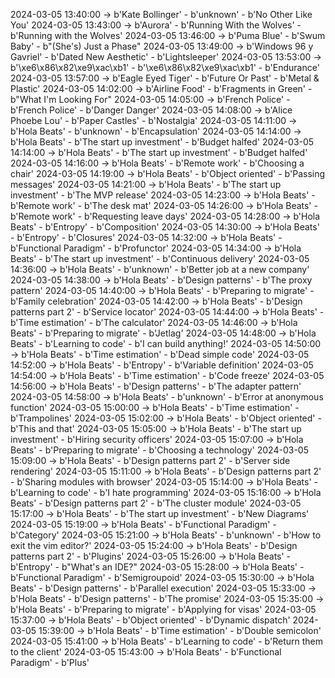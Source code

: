 2024-03-05 13:40:00 -> b'Kate Bollinger' - b'unknown' - b'No Other Like You'
2024-03-05 13:43:00 -> b'Aurora' - b'Running With the Wolves' - b'Running with the Wolves'
2024-03-05 13:46:00 -> b'Puma Blue' - b'Swum Baby' - b"(She's) Just a Phase"
2024-03-05 13:49:00 -> b'Windows 96 y Gavriel' - b'Dated New Aesthetic' - b'Lightsleeper'
2024-03-05 13:53:00 -> b'\xe6\x86\x82\xe9\xac\xb1' - b'\xe6\x86\x82\xe9\xac\xb1' - b'Endurance'
2024-03-05 13:57:00 -> b'Eagle Eyed Tiger' - b'Future Or Past' - b'Metal & Plastic'
2024-03-05 14:02:00 -> b'Airline Food' - b'Fragments in Green' - b"What I'm Looking For"
2024-03-05 14:05:00 -> b'French Police' - b'French Police' - b'Danger Danger'
2024-03-05 14:08:00 -> b'Alice Phoebe Lou' - b'Paper Castles' - b'Nostalgia'
2024-03-05 14:11:00 -> b'Hola Beats' - b'unknown' - b'Encapsulation'
2024-03-05 14:14:00 -> b'Hola Beats' - b'The start up investment' - b'Budget halfed'
2024-03-05 14:14:00 -> b'Hola Beats' - b'The start up investment' - b'Budget halfed'
2024-03-05 14:16:00 -> b'Hola Beats' - b'Remote work' - b'Choosing a chair'
2024-03-05 14:19:00 -> b'Hola Beats' - b'Object oriented' - b'Passing messages'
2024-03-05 14:21:00 -> b'Hola Beats' - b'The start up investment' - b'The MVP release'
2024-03-05 14:23:00 -> b'Hola Beats' - b'Remote work' - b'The desk mat'
2024-03-05 14:26:00 -> b'Hola Beats' - b'Remote work' - b'Requesting leave days'
2024-03-05 14:28:00 -> b'Hola Beats' - b'Entropy' - b'Composition'
2024-03-05 14:30:00 -> b'Hola Beats' - b'Entropy' - b'Closures'
2024-03-05 14:32:00 -> b'Hola Beats' - b'Functional Paradigm' - b'Profunctor'
2024-03-05 14:34:00 -> b'Hola Beats' - b'The start up investment' - b'Continuous delivery'
2024-03-05 14:36:00 -> b'Hola Beats' - b'unknown' - b'Better job at a new company'
2024-03-05 14:38:00 -> b'Hola Beats' - b'Design patterns' - b'The proxy pattern'
2024-03-05 14:40:00 -> b'Hola Beats' - b'Preparing to migrate' - b'Family celebration'
2024-03-05 14:42:00 -> b'Hola Beats' - b'Design patterns part 2' - b'Service locator'
2024-03-05 14:44:00 -> b'Hola Beats' - b'Time estimation' - b'The calculator'
2024-03-05 14:46:00 -> b'Hola Beats' - b'Preparing to migrate' - b'Jetlag'
2024-03-05 14:48:00 -> b'Hola Beats' - b'Learning to code' - b'I can build anything!'
2024-03-05 14:50:00 -> b'Hola Beats' - b'Time estimation' - b'Dead simple code'
2024-03-05 14:52:00 -> b'Hola Beats' - b'Entropy' - b'Variable definition'
2024-03-05 14:54:00 -> b'Hola Beats' - b'Time estimation' - b'Code freeze'
2024-03-05 14:56:00 -> b'Hola Beats' - b'Design patterns' - b'The adapter pattern'
2024-03-05 14:58:00 -> b'Hola Beats' - b'unknown' - b'Error at anonymous function'
2024-03-05 15:00:00 -> b'Hola Beats' - b'Time estimation' - b'Trampolines'
2024-03-05 15:02:00 -> b'Hola Beats' - b'Object oriented' - b'This and that'
2024-03-05 15:05:00 -> b'Hola Beats' - b'The start up investment' - b'Hiring security officers'
2024-03-05 15:07:00 -> b'Hola Beats' - b'Preparing to migrate' - b'Choosing a technology'
2024-03-05 15:09:00 -> b'Hola Beats' - b'Design patterns part 2' - b'Server side rendering'
2024-03-05 15:11:00 -> b'Hola Beats' - b'Design patterns part 2' - b'Sharing modules with browser'
2024-03-05 15:14:00 -> b'Hola Beats' - b'Learning to code' - b'I hate programming'
2024-03-05 15:16:00 -> b'Hola Beats' - b'Design patterns part 2' - b'The cluster module'
2024-03-05 15:17:00 -> b'Hola Beats' - b'The start up investment' - b'New Diagrams'
2024-03-05 15:19:00 -> b'Hola Beats' - b'Functional Paradigm' - b'Category'
2024-03-05 15:21:00 -> b'Hola Beats' - b'unknown' - b'How to exit the vim editor?'
2024-03-05 15:24:00 -> b'Hola Beats' - b'Design patterns part 2' - b'Plugins'
2024-03-05 15:26:00 -> b'Hola Beats' - b'Entropy' - b"What's an IDE?"
2024-03-05 15:28:00 -> b'Hola Beats' - b'Functional Paradigm' - b'Semigroupoid'
2024-03-05 15:30:00 -> b'Hola Beats' - b'Design patterns' - b'Parallel execution'
2024-03-05 15:33:00 -> b'Hola Beats' - b'Design patterns' - b'The promise'
2024-03-05 15:35:00 -> b'Hola Beats' - b'Preparing to migrate' - b'Applying for visas'
2024-03-05 15:37:00 -> b'Hola Beats' - b'Object oriented' - b'Dynamic dispatch'
2024-03-05 15:39:00 -> b'Hola Beats' - b'Time estimation' - b'Double semicolon'
2024-03-05 15:41:00 -> b'Hola Beats' - b'Learning to code' - b'Return them to the client'
2024-03-05 15:43:00 -> b'Hola Beats' - b'Functional Paradigm' - b'Plus'
